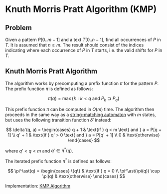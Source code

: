 # Knuth Morris Pratt Algorithm (KMP)

## Problem

Given a pattern $P[0..m-1]$ and a text $T[0..n-1]$, find all occurrences of $P$ in $T$. It is assumed that $n \geq m$. The result should consist of the indices indicating where each occurrence of $P$ in $T$ starts, i.e. the valid shifts for $P$ in $T$.

## Knuth Morris Pratt Algorithm

The algorithm works by precomputing a prefix function $\pi$ for the pattern $P$. The prefix function $\pi$ is defined as follows:

$$
\pi(q) = \max\{k : k < q \text{ and } P_k \sqsupset P_q\}
$$

This prefix function $\pi$ can be computed in $O(m)$ time. The algorithm then proceeds in the same way as a [string-matching automaton](https://github.com/pl3onasm/CLRS/tree/main/algorithms/string-matching/finite-automata) with $m$ states, but uses the following transition function $\delta'$ instead:

$$
\delta'(q, a) = \begin{cases}
q + 1 & \text{if } q < m \text{ and } a = P[q + 1] \\
q' + 1 & \text{if } q' > 0 \text{ and } a = P[q' + 1] \\
0 & \text{otherwise}
\end{cases}
$$

where $q' < q < m$ and $q' \in \pi^*(q)$.

The iterated prefix function $\pi^*$ is defined as follows:

$$
\pi^\ast(q) = \begin{cases}
\{q\} & \text{if } q = 0 \\
\pi^\ast(\pi(q)) \cup \pi(q) & \text{otherwise}
\end{cases}
$$

Implementation: [KMP Algorithm](https://github.com/pl3onasm/AADS/blob/main/algorithms/string-matching/knuth-morris-pratt/kmp.c)
